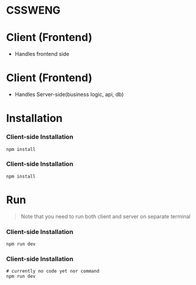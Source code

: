 # CSSWENG
# Client (Frontend)
- Handles frontend side

# Client (Frontend)
- Handles Server-side(business logic, api, db)

# Installation
### Client-side Installation
```
npm install
```

### Client-side Installation
```
npm install
```
# Run
> Note that you need to run both client and server on separate terminal
### Client-side Installation
```
npm run dev
```

### Client-side Installation
```
# currently no code yet nor command
npm run dev
```

